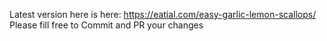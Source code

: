Latest version here is here:
 https://eatial.com/easy-garlic-lemon-scallops/
 Please fill free to Commit and PR your changes
